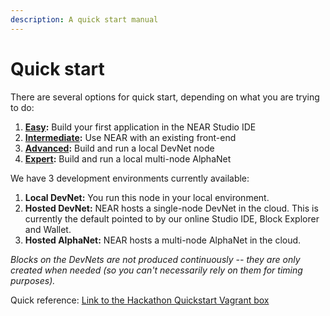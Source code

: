 ```yaml
---
description: A quick start manual
---
```


# Quick start

There are several options for quick start, depending on what you are trying to do:

1. [**Easy**](easy.md)**:** Build your first application in the NEAR Studio IDE
2. [**Intermediate**](medium.md)**:** Use NEAR with an existing front-end
3. [**Advanced**](advanced.md)**:** Build and run a local DevNet node
4. [**Expert**](expert.md)**:** Build and run a local multi-node AlphaNet

We have 3 development environments currently available:

1. **Local DevNet:** You run this node in your local environment.
2. **Hosted DevNet:** NEAR hosts a single-node DevNet in the cloud. This is currently the default pointed to by our online Studio IDE, Block Explorer and Wallet.
3. **Hosted AlphaNet:** NEAR hosts a multi-node AlphaNet in the cloud.

_Blocks on the DevNets are not produced continuously -- they are only created when needed \(so you can't necessarily rely on them for timing purposes\)._

Quick reference: [Link to the Hackathon Quickstart Vagrant box](https://github.com/nearprotocol/integration-quickstart)

